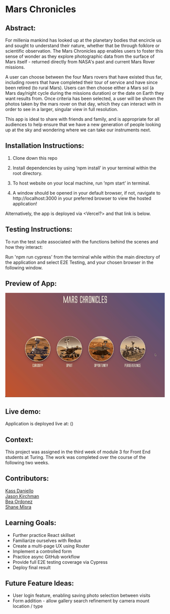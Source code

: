 # Mars Chronicles

## Abstract:

  For millenia mankind has looked up at the planetary bodies that encircle us and sought to understand their nature, whether that be through folklore or scientific observation. The Mars Chronicles app enables users to foster this sense of wonder as they explore photographic data from the surface of Mars itself - returned directly from NASA's past and current Mars Rover missions.

  A user can choose between the four Mars rovers that have existed thus far, including rovers that have completed their tour of service and have since been retired (to rural Mars). Users can then choose either a Mars sol (a Mars day/night cycle during the missions duration) or the date on Earth they want results from. Once criteria has been selected, a user will be shown the photos taken by the mars rover on that day, which they can interact with in order to see in a larger, singular view in full resolution.

  This app is ideal to share with friends and family, and is appropriate for all audiences to help ensure that we have a new generation of people looking up at the sky and wondering where we can take our instruments next.

[//]: <>

## Installation Instructions:
[//]: <>

1. Clone down this repo

1. Install dependencies by using ‘npm install’ in your terminal within the root directory.

1. To host website on your local machine, run ’npm start’ in terminal.

1. A window should be opened in your default browser, if not, navigate to http://localhost:3000 in your preferred browser to view the hosted application!

Alternatively, the app is deployed via <Vercel?> and that link is below.

## Testing Instructions:
[//]: <>

To run the test suite associated with the functions behind the scenes and how they interact: 

Run 'npm run cypress' from the terminal while within the main directory of the application and select E2E Testing, and your chosen browser in the following window.

## Preview of App:
[//]: <>
![](src/assets/demo.gif)

## Live demo:


Application is deployed live at: (<deployment link here>)


## Context:
[//]: <>

This project was assigned in the third week of module 3 for Front End students at Turing. The work was completed over the course of the following two weeks. 

## Contributors:
[//]: <>

[Kass Daniello](https://github.com/Zertroz) \
[Jason Kirchman](https://github.com/kirch1) \
[Bea Ordonez](https://github.com/bea-ordonez) \
[Shane Misra](https://github.com/sdmisra) 

## Learning Goals:
[//]: <>

- Further practice React skillset
- Familiarize ourselves with Redux
- Create a multi-page UX using Router
- Implement a controlled form
- Practice async GitHub workflow
- Provide full E2E testing coverage via Cypress
- Deploy final result

## Future Feature Ideas:
[//]: <>

- User login feature, enabling saving photo selection between visits
- Form addition - allow gallery search refinement by camera mount location / type
